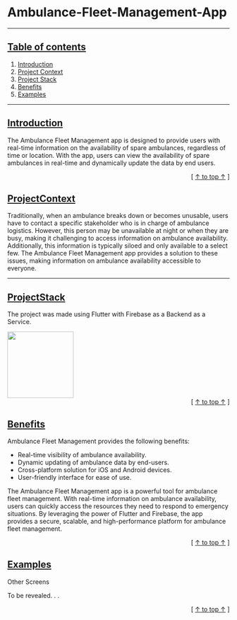 # Ambulance-Fleet-Management-App  

---


## [Table of contents](#table-of-contents)
1. [Introduction](#introduction)
2. [Project Context](#projectcontext)
3. [Project Stack](#projectstack)
4. [Benefits](#benefits)
5. [Examples](#examples)

---

## [Introduction](#introduction)

The Ambulance Fleet Management app is designed to provide users with real-time information on the availability of spare ambulances, regardless of time or location. With the app, users can view the availability of spare ambulances in real-time and dynamically update the data by end users.

<div align="right">[ <a href="#table-of-contents">↑ to top ↑</a> ]</div>

## [ProjectContext](#projectcontext)

Traditionally, when an ambulance breaks down or becomes unusable, users have to contact a specific stakeholder who is in charge of ambulance logistics. However, this person may be unavailable at night or when they are busy, making it challenging to access information on ambulance availability. Additionally, this information is typically siloed and only available to a select few. The Ambulance Fleet Management app provides a solution to these issues, making information on ambulance availability accessible to everyone.

---

## [ProjectStack](#projectstack) 
The project was made using Flutter with Firebase as a Backend as a Service.


<img src="https://user-images.githubusercontent.com/47912781/206226953-a00dd140-a476-4995-b254-86527b792906.png"  height="150" >

<div align="right">[ <a href="#table-of-contents">↑ to top ↑</a> ]</div>


## [Benefits](#benefits)
Ambulance Fleet Management provides the following benefits:
* Real-time visibility of ambulance availability.
* Dynamic updating of ambulance data by end-users.
* Cross-platform solution for iOS and Android devices.
* User-friendly interface for ease of use.


The Ambulance Fleet Management app is a powerful tool for ambulance fleet management. With real-time information on ambulance availability, users can quickly access the resources they need to respond to emergency situations. By leveraging the power of Flutter and Firebase, the app provides a secure, scalable, and high-performance platform for ambulance fleet management.


<div align="right">[ <a href="#table-of-contents">↑ to top ↑</a> ]</div>


## [Examples](#examples)

Other Screens

To be revealed. . .





<div align="right">[ <a href="#table-of-contents">↑ to top ↑</a> ]</div>


